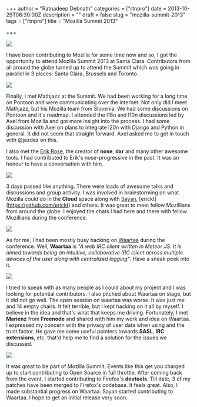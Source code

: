 +++
author = "Ratnadeep Debnath"
categories = ["rtnpro"]
date = 2013-10-29T06:30:00Z
description = ""
draft = false
slug = "mozilla-summit-2013"
tags = ["rtnpro"]
title = "Mozilla Summit 2013"

+++


![](/content/images/2015/02/summit_logo.png)

I have been contributing to Mozilla for some time now and so, I got the opportunity to attend Mozilla Summit 2013 at Santa Clara. Contributors from all around the globe turned up to attend the Summit which was going in parallel in 3 places: Santa Clara, Brussels and Toronto.

![](/content/images/2015/02/moz_summit_group_pic.jpg)


Finally, I met Mathjazz at the Summit. We had been working for a long time on Pontoon and were communicating over the internet. Not only did I meet Mathjazz, but his Mozilla team from Slovenia. We had some discussions on Pontoon and it's roadmap. I attended the i18n and l10n discussions led by Axel from Mozilla and got more insight into the process. I had some discussion with Axel on plans to integrate l20n with Django and Python in general. It did not seem that straight forward. Axel asked me to get in touch with @jezdez on this.


I also met the [Erik Rose](https://github.com/erikrose), the creator of **nose**, **dxr** and many other awesome tools. I had contributed to Erik's nose-progressive in the past. It was an honour to have a conversation with him.

![](/content/images/2015/02/erikflo.jpg)


3 days passed like anything. There were loads of awesome talks and discussions and group activity. I was involved in brainstorming on what Mozilla could do in the **Cloud** space along with [Sayan](https://github.com/sayanchowdhury), [erickt] (https://github.com/erickt) and others. It was great to meet fellow Mozillians from around the globe. I enjoyed the chats I had here and there with fellow Mozillians during the conference.

![](/content/images/2015/02/dgplug_folks.jpg)


As for me, I had been mostly busy hacking on [Waartaa](https://github.com/waartaa) during the conference. Well, **Waartaa** is *"A web IRC client written in Meteor JS. It is aimed towards being an intuitive, collaborative IRC client across multiple devices of the user along with centralized logging"*. Have a sneak peek into it.

![](/content/images/2015/02/waartaa.png)


I tried to speak with as many people as I could about my project and I was looking for potential contributors. I also pitched about Waartaa on stage, but it did not go well. The open session on waartaa was worse. It was just me and 14 empty chairs. It felt terrible, but I kept hacking on it all by myself. I believe in the idea and that's what that keeps me driving. Fortunately, I met **Marienz** from **Freenode** and shared with him my work and idea on Waartaa. I expressed my concern with the privacy of user data when using and the trust factor. He gave me some useful pointers towards **SASL**, **IRC extensions**, etc. that'd help me to find a solution for the issues we discussed.

![](/content/images/2015/02/rtnpro_speaks_on_waartaa.jpg)


It was great to be part of Mozilla Summit. Events like this get you charged up to start contributing to Open Source in full throttle. After coming back from the event, I started contributing to Firefox's **devtools**. Till date, 3 of my patches have been merged to Firefox's codebase. It feels great. Also, I made substantial progress on Waartaa. Sayan started contributing to Waartaa. I hope to get an initial release very soon.

